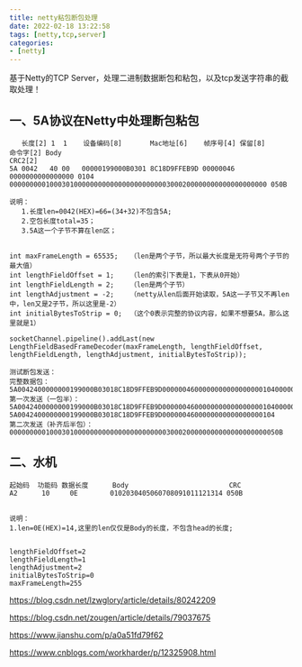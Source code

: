 ```yaml
---
title: netty粘包断包处理
date: 2022-02-18 13:22:58
tags: [netty,tcp,server]
categories: 
- [netty]
---
```


基于Netty的TCP Server，处理二进制数据断包和粘包，以及tcp发送字符串的截取处理！

<!--more-->


## 一、5A协议在Netty中处理断包粘包


       长度[2] 1  1    设备编码[8]       Mac地址[6]    帧序号[4] 保留[8]          命令字[2] Body                                                             CRC2[2]
    5A 0042   40 00   00000199000B0301 8C18D9FFEB9D 00000046 0000000000000000 0104     0000000001000301000000000000000000000003000200000000000000000000 050B

    说明：
       1.长度len=0042(HEX)=66=(34+32)不包含5A;
       2.空包长度total=35；
       3.5A这一个子节不算在len区；


    int maxFrameLength = 65535;   （len是两个子节，所以最大长度是无符号两个子节的最大值）
    int lengthFieldOffset = 1;    （len的索引下表是1，下表从0开始）
    int lengthFieldLength = 2;    （len是两个子节）
    int lengthAdjustment = -2;    （netty从len后面开始读取，5A这一子节又不再len中，len又是2子节，所以这里是-2）
    int initialBytesToStrip = 0;  （这个0表示完整的协议内容，如果不想要5A，那么这里就是1）

    socketChannel.pipeline().addLast(new LengthFieldBasedFrameDecoder(maxFrameLength, lengthFieldOffset, lengthFieldLength, lengthAdjustment, initialBytesToStrip));

    测试断包发送：
    完整数据包：5A0042400000000199000B03018C18D9FFEB9D00000046000000000000000001040000000001000301000000000000000000000003000200000000000000000000050B
    第一次发送（一包半）：5A0042400000000199000B03018C18D9FFEB9D00000046000000000000000001040000000001000301000000000000000000000003000200000000000000000000050B 5A0042400000000199000B03018C18D9FFEB9D0000004600000000000000000104
    第二次发送（补齐后半包）：0000000001000301000000000000000000000003000200000000000000000000050B



## 二、水机    
    
    起始码  功能码 数据长度      Body                         CRC
    A2      10     0E        0102030405060708091011121314 050B


    说明：
    1.len=0E(HEX)=14,这里的len仅仅是Body的长度，不包含head的长度;


    lengthFieldOffset=2
    lengthFieldLength=1
    lengthAdjustment=2   
    initialBytesToStrip=0
    maxFrameLength=255



https://blog.csdn.net/lzwglory/article/details/80242209

https://blog.csdn.net/zougen/article/details/79037675

https://www.jianshu.com/p/a0a51fd79f62

https://www.cnblogs.com/workharder/p/12325908.html
